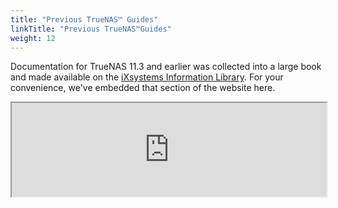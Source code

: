 ```yaml
---
title: "Previous TrueNAS™ Guides"
linkTitle: "Previous TrueNAS™Guides"
weight: 12
---
```


Documentation for TrueNAS 11.3 and earlier was collected into a large book and made available on the [iXsystems Information Library](https://www.ixsystems.com/blog/knowledgebase_category/truenas/).
For your convenience, we've embedded that section of the website here.

<iframe src="https://ixsystems.com/documentation/truenas" width="100%"></iframe>
